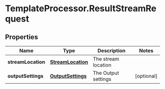 # TemplateProcessor.ResultStreamRequest

## Properties
Name | Type | Description | Notes
------------ | ------------- | ------------- | -------------
**streamLocation** | [**StreamLocation**](StreamLocation.md) | The stream location | 
**outputSettings** | [**OutputSettings**](OutputSettings.md) | The Output settings | [optional] 


